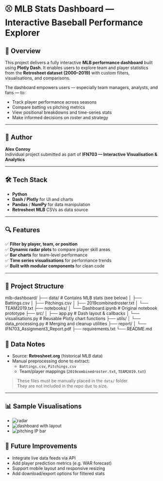 # ⚾ MLB Stats Dashboard — Interactive Baseball Performance Explorer

## 📌 Overview

This project delivers a fully interactive **MLB performance dashboard** built using **Plotly Dash**. It enables users to explore team and player statistics from the **Retrosheet dataset (2000–2019)** with custom filters, visualisations, and comparisons.

The dashboard empowers users — especially team managers, analysts, and fans — to:
- Track player performance across seasons
- Compare batting vs pitching metrics
- View positional breakdowns and time-series stats
- Make informed decisions on roster and strategy

---

## 👤 Author

**Alex Conroy**  
Individual project submitted as part of **IFN703 — Interactive Visualisation & Analytics**

---

## 🛠 Tech Stack

- **Python**  
- **Dash / Plotly** for UI and charts  
- **Pandas** / **NumPy** for data manipulation  
- **Retrosheet MLB** CSVs as data source  

---

## 🔍 Features

✅ **Filter by player, team, or position**  
✅ **Dynamic radar plots** to compare player skill areas  
✅ **Bar charts** for team-level performance  
✅ **Time series visualisations** for performance trends  
✅ **Built with modular components** for clean code

---

## 📁 Project Structure
mlb-dashboard/ ├── data/ # Contains MLB stats (see below) │ ├── Battings.csv │ ├── Pitchings.csv │ ├── 2019combinedroster.txt │ └── TEAM2019.txt ├── notebooks/ │ └── Dashboard.ipynb # Original notebook prototype ├── src/ │ ├── app.py # Dash layout & callbacks │ └── visualisations.py # Reusable Plotly chart functions ├── utils/ │ └── data_processing.py # Merging and cleanup utilities ├── report/ │ └── IFN703_Assignment3_Report.pdf ├── requirements.txt └── README.md

## 🧾 Data Notes

- Source: **Retrosheet.org** (historical MLB data)
- Manual preprocessing done to extract:
  - `Battings.csv`, `Pitchings.csv`  
  - Team/player mappings (`2019combinedroster.txt`, `TEAM2019.txt`)

> These files must be manually placed in the `data/` folder.  
> They are not included in the repo due to size.

---

## 📊 Sample Visualisations
- ![radar](https://github.com/user-attachments/assets/60910d61-6e47-4fc4-9697-a11768d39de3)
- ![dashboard with layout](https://github.com/user-attachments/assets/970f8d8a-cc92-44e4-85ff-79e37c476dc7)
- ![pitching IP bar](https://github.com/user-attachments/assets/530b963c-4aa8-4e2a-bc2a-138bab03dfd0)


## 🔮 Future Improvements
- Integrate live data feeds via API
- Add player prediction metrics (e.g. WAR forecast)
- Support mobile layout and responsive resizing
- Add download/export options for filtered stats
